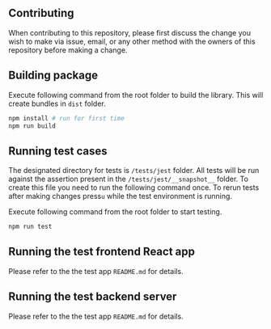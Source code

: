 ## Contributing
When contributing to this repository, please first discuss the change you wish to make via issue, email, or any other method with the owners of this repository before making a change.

## Building package

Execute following command from the root folder to build the library. This will create bundles in `dist` folder.

```sh
npm install # run for first time
npm run build
```

## Running test cases

The designated directory for tests is `/tests/jest` folder. All tests will be run against the assertion present in the `/tests/jest/__snapshot__` folder. To create this file you need to run the following command once. To rerun tests after making changes press`u` while the test environment is running.

Execute following command from the root folder to start testing.
```sh
npm run test
```

## Running the test frontend React app

Please refer to the the test app `README.md` for details.

## Running the test backend server

Please refer to the the test app `README.md` for details.
